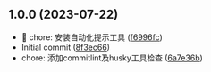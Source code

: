 ## 1.0.0 (2023-07-22)

* :rocket: chore: 安装自动化提示工具 ([f6996fc](https://github.com/chengeheng/personal-study/commit/f6996fc))
* Initial commit ([8f3ec66](https://github.com/chengeheng/personal-study/commit/8f3ec66))
* chore: 添加commitlint及husky工具检查 ([6a7e36b](https://github.com/chengeheng/personal-study/commit/6a7e36b))



